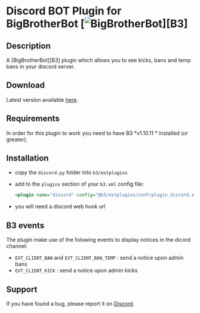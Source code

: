 Discord BOT Plugin for BigBrotherBot [![BigBrotherBot](http://i.imgur.com/7sljo4G.png)][B3]
================================

Description
-----------

A [BigBrotherBot][B3] plugin which allows you to see kicks, bans and temp bans in your discord server.

Download
--------

Latest version available [here]().

Requirements
------------

In order for this plugin to work you need to have B3 *v1.10.11 * installed (or greater).

Installation
------------

* copy the `discord.py` folder into `b3/extplugins`
* add to the `plugins` section of your `b3.xml` config file:

  ```xml
  <plugin name="discord" config="@b3/extplugins/conf/plugin_discord.xml" />
  ```
* you will need a discord web hook url

B3 events
---------

The plugin make use of the folowing events to display notices in the dicord channel:

* `EVT_CLIENT_BAN` and `EVT_CLIENT_BAN_TEMP` : send a notice upon admin bans
* `EVT_CLIENT_KICK` : send a notice upon admin kicks

Support
-------

If you have found a bug, please report it on [Discord].

[Discord]: https://discordapp.com/invite/AwPd37D
